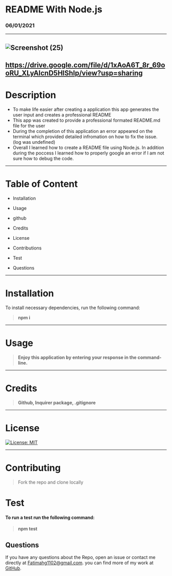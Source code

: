 # README With Node.js  
### 06/01/2021
------

![Screenshot (25)](https://user-images.githubusercontent.com/80806004/120413228-e2ba5280-c325-11eb-92a5-378b2bcab4ea.png)
-------
https://drive.google.com/file/d/1xAoA6T_8r_69ooRU_XLyAIcnD5HlShIp/view?usp=sharing
------

# Description

- To make life easier after creating a application this app generates the user input and creates a professional README
- This app was created to provide a professional formated README.md file for the user
- During the completion of this application an error appeared on the terminal which provided detailed infromation on how to fix the issue. (log was undefined)
- Overall I learned how to create a README file using Node.js. In addition during the poccess I learned how to properly google an error if I am not sure how to debug the code. 

------

# Table of Content
- Installation

- Usage

- github

- Credits

- License 

- Contributions 

- Test

- Questions 
----------
# Installation
To install necessary dependencies, run the following command:

>**npm i**
--------
# Usage
>**Enjoy this application by entering your response in the command-line.**
---------
# Credits
>**Github, Inquirer package, .gitignore**
------
# License

[![License: MIT](https://img.shields.io/badge/License-MIT-yellow.svg)](https://opensource.org/licenses/MIT) 


------
# Contributing
>Fork the repo and clone locally  

# Test
#### To run a test run the following command:

>**npm test**

## Questions
 If you have any questions about the Repo, open an issue or contact me directly at <Fatimahg1102@gmail.com>. you can find more of my work at [GitHub](https://github.com/Fatimah2014).